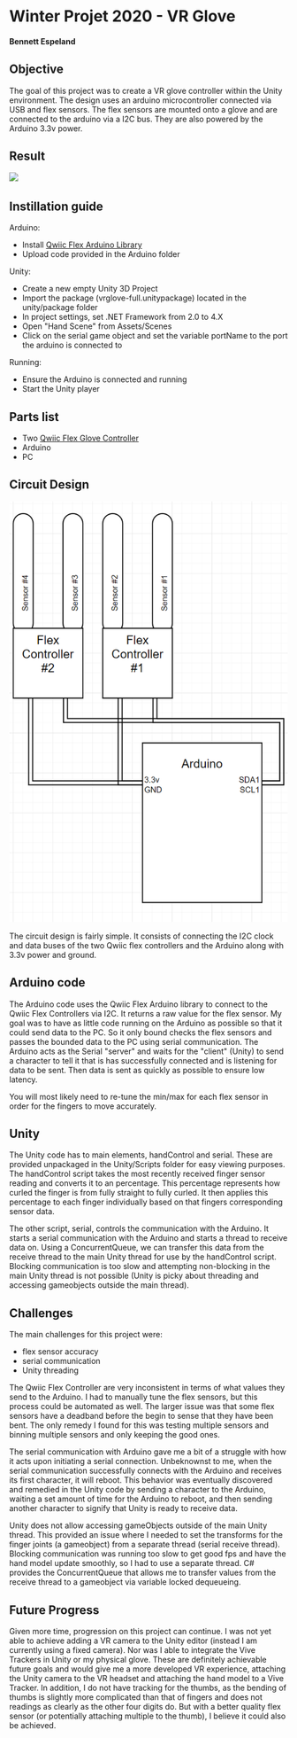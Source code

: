 
# Winter Projet 2020 - VR Glove
#### Bennett Espeland

## Objective

The goal of this project was to create a VR glove controller within the Unity environment.  The design uses an arduino microcontroller connected via USB and flex sensors.  The flex sensors are mounted onto a glove and are connected to the arduino via a I2C bus.  They are also powered by the Arduino 3.3v power.

## Result

[![](http://img.youtube.com/vi/ef_XSX4a4gE/0.jpg)](http://www.youtube.com/watch?v=ef_XSX4a4gE "")

## Instillation guide
Arduino:
- Install [Qwiic Flex Arduino Library](https://github.com/sparkfun/SparkFun_ADS1015_Arduino_Library)
- Upload code provided in the Arduino folder

Unity:
- Create a new empty Unity 3D Project
- Import the package (vrglove-full.unitypackage) located in the unity/package folder
- In project settings, set .NET Framework from 2.0 to 4.X
- Open "Hand Scene" from Assets/Scenes
- Click on the serial game object and set the variable portName to the port the arduino is connected to


Running:
- Ensure the Arduino is connected and running
- Start the Unity player


## Parts list

- Two [Qwiic Flex Glove Controller](https://www.sparkfun.com/products/14666)
- Arduino
- PC

## Circuit Design

![Circuit Design](docs/circuit.PNG)

The circuit design is fairly simple.  It consists of connecting the I2C clock and data buses of the two Qwiic flex controllers and the Arduino along with 3.3v power and ground.

## Arduino code

The Arduino code uses the Qwiic Flex Arduino library to connect to the Qwiic Flex Controllers via I2C.  It returns a raw value for the flex sensor.  My goal was to have as little code running on the Arduino as possible so that it could send data to the PC.  So it only bound checks the flex sensors and passes the bounded data to the PC using serial communication. The Arduino acts as the Serial "server" and waits for the "client" (Unity) to send a character to tell it that is has successfully connected and is listening for data to be sent.  Then data is sent as quickly as possible to ensure low latency.

You will most likely need to re-tune the min/max for each flex sensor in order for the fingers to move accurately.

## Unity

The Unity code has to main elements, handControl and serial.  These are provided unpackaged in the Unity/Scripts folder for easy viewing purposes.  The handControl script takes the most recently received finger sensor reading and converts it to an percentage.  This percentage represents how curled the finger is from fully straight to fully curled.  It then applies this percentage to each finger individually based on that fingers corresponding sensor data.

The other script, serial, controls the communication with the Arduino.  It starts a serial communication with the Arduino and starts a thread to receive data on.  Using a ConcurrentQueue, we can transfer this data from the receive thread to the main Unity thread for use by the handControl script. Blocking communication is too slow and attempting non-blocking in the main Unity thread is not possible (Unity is picky about threading and accessing gameobjects outside the main thread).

## Challenges
The main challenges for this project were:
- flex sensor accuracy
- serial communication
- Unity threading

The Qwiic Flex Controller are very inconsistent in terms of what values they send to the Arduino.  I had to manually tune the flex sensors, but this process could be automated as well.  The larger issue was that some flex sensors have a deadband before the begin to sense that they have been bent.  The only remedy I found for this was testing multiple sensors and binning multiple sensors and only keeping the good ones.

The serial communication with Arduino gave me a bit of a struggle with how it acts upon initiating a serial connection.  Unbeknownst to me, when the serial communication successfully connects with the Arduino and receives its first character, it will reboot. This behavior was eventually discovered and remedied in the Unity code by sending a character to the Arduino, waiting a set amount of time for the Arduino to reboot, and then sending another character to signify that Unity is ready to receive data.

Unity does not allow accessing gameObjects outside of the main Unity thread.  This provided an issue where I needed to set the transforms for the finger joints (a gameobject) from a separate thread (serial receive thread).  Blocking communication was running too slow to get good fps and have the hand model update smoothly, so I had to use a separate thread.  C# provides the ConcurrentQueue that allows me to transfer values from the receive thread to a gameobject via variable locked dequeueing.

## Future Progress

Given more time, progression on this project can continue.  I was not yet able to achieve adding a VR camera to the Unity editor (instead I am currently using a fixed camera).  Nor was I able to integrate the Vive Trackers in Unity or my physical glove. These are definitely achievable future goals and would give me a more developed VR experience, attaching the Unity camera to the VR headset and attaching the hand model to a Vive Tracker.  In addition, I do not have tracking for the thumbs, as the bending of thumbs is slightly more complicated than that of fingers and does not readings as clearly as the other four digits do.  But with a better quality flex sensor (or potentially attaching multiple to the thumb), I believe it could also be achieved.
